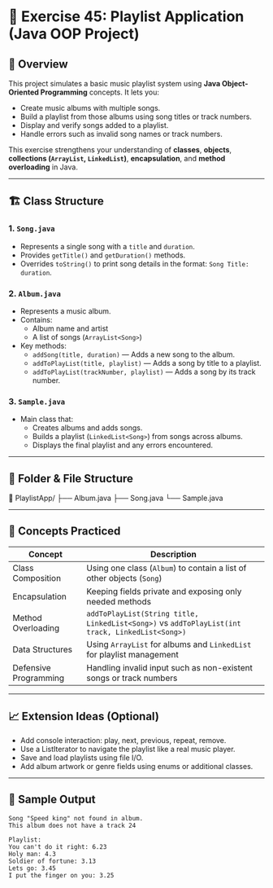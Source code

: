 # 🎵 Exercise 45: Playlist Application (Java OOP Project)

## 📘 Overview

This project simulates a basic music playlist system using **Java Object-Oriented Programming** concepts. It lets you:

- Create music albums with multiple songs.
- Build a playlist from those albums using song titles or track numbers.
- Display and verify songs added to a playlist.
- Handle errors such as invalid song names or track numbers.

This exercise strengthens your understanding of **classes**, **objects**, **collections (`ArrayList`, `LinkedList`)**, **encapsulation**, and **method overloading** in Java.

---

## 🏗️ Class Structure

### 1. `Song.java`
- Represents a single song with a `title` and `duration`.
- Provides `getTitle()` and `getDuration()` methods.
- Overrides `toString()` to print song details in the format: `Song Title: duration`.

### 2. `Album.java`
- Represents a music album.
- Contains:
    - Album name and artist
    - A list of songs (`ArrayList<Song>`)
- Key methods:
    - `addSong(title, duration)` — Adds a new song to the album.
    - `addToPlayList(title, playlist)` — Adds a song by title to a playlist.
    - `addToPlayList(trackNumber, playlist)` — Adds a song by its track number.

### 3. `Sample.java`
- Main class that:
    - Creates albums and adds songs.
    - Builds a playlist (`LinkedList<Song>`) from songs across albums.
    - Displays the final playlist and any errors encountered.

---

## 📂 Folder & File Structure

📁 PlaylistApp/
├── Album.java
├── Song.java
└── Sample.java

---

## 🧠 Concepts Practiced

| Concept | Description |
|--------|-------------|
| Class Composition | Using one class (`Album`) to contain a list of other objects (`Song`) |
| Encapsulation | Keeping fields private and exposing only needed methods |
| Method Overloading | `addToPlayList(String title, LinkedList<Song>)` vs `addToPlayList(int track, LinkedList<Song>)` |
| Data Structures | Using `ArrayList` for albums and `LinkedList` for playlist management |
| Defensive Programming | Handling invalid input such as non-existent songs or track numbers |

---

## 📈 Extension Ideas (Optional)
- Add console interaction: play, next, previous, repeat, remove.
- Use a ListIterator to navigate the playlist like a real music player.
- Save and load playlists using file I/O.
- Add album artwork or genre fields using enums or additional classes.

---

## 🧪 Sample Output

```plaintext
Song "Speed king" not found in album.
This album does not have a track 24

Playlist:
You can't do it right: 6.23
Holy man: 4.3
Soldier of fortune: 3.13
Lets go: 3.45
I put the finger on you: 3.25

